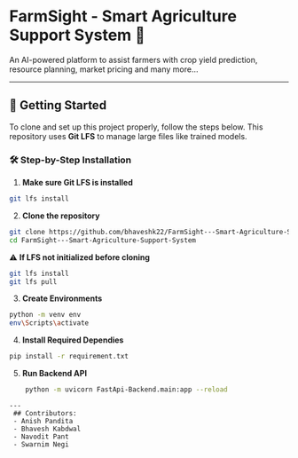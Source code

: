 # FarmSight - Smart Agriculture Support System 🌾
An AI-powered platform to assist farmers with crop yield prediction, resource planning, market pricing and many more...

---

## 🚀 Getting Started

To clone and set up this project properly, follow the steps below. This repository uses **Git LFS** to manage large files like trained models.

### 🛠️ Step-by-Step Installation

1. **Make sure Git LFS is installed**
```bash
git lfs install
```

2. **Clone the repository**
```bash
git clone https://github.com/bhaveshk22/FarmSight---Smart-Agriculture-Support-System.git
cd FarmSight---Smart-Agriculture-Support-System
```
⚠️ **If LFS not initialized before cloning**
```bash
git lfs install
git lfs pull
```

3. **Create Environments**
```bash
python -m venv env
env\Scripts\activate
```

4. **Install Required Dependies**
```bash
pip install -r requirement.txt
```

5. **Run Backend API**
```bash
    python -m uvicorn FastApi-Backend.main:app --reload
```
```
---
 ## Contributors:
 - Anish Pandita
 - Bhavesh Kabdwal
 - Navodit Pant
 - Swarnim Negi

